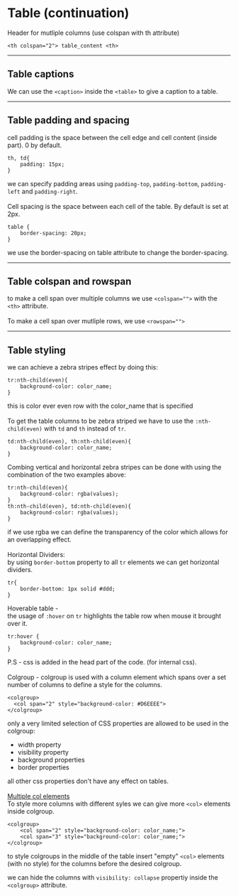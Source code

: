 # Table (continuation)

Header for mutliple columns (use colspan with th attribute)
```
<th colspan="2"> table_content <th>
```
<hr>

## Table captions

We can use the `<caption>` inside the `<table>` to give a caption to a table.
<hr>

## Table padding and spacing

cell padding is the space between the cell edge and cell content (inside part). 0 by default.
```
th, td{
    padding: 15px;
}
```
we can specify padding areas using  `padding-top`, `padding-bottom`, `padding-left` and `padding-right`.
<br>
<br>
Cell spacing is the space between each cell of the table.
By default is set at 2px.
```
table {
    border-spacing: 20px;
}
```
we use the border-spacing on table attribute to change the border-spacing.
<hr>

## Table colspan and rowspan

to make a cell span over multiple columns we use `<colspan="">` with the `<th>` attribute.
<br>
<br>
To make a cell span over mutliple rows, we use  `<rowspan="">` 
<hr>

## Table styling

we can achieve a zebra stripes effect by doing this:
``` 
tr:nth-child(even){
    background-color: color_name;
}
```
this is color ever even row with the color_name that is specified
<br>
<br>
To get the table columns to be zebra striped we have to use the `:nth-child(even)` with `td` and `th` instead of  `tr`.
```
td:nth-child(even), th:nth-child(even){
    background-color: color_name;
}
```
Combing vertical and horizontal zebra stripes can be done with using the combination of the two examples above:
```
tr:nth-child(even){
    background-color: rgba(values);
}
th:nth-child(even), td:nth-child(even){
    background-color: rgba(values);
}
```
if we use rgba we can define the transparency of the color which allows for an overlapping effect.
<br>
<br>
Horizontal Dividers:
<br>
by using `border-bottom` property to all `tr` elements we can get horizontal dividers.
``` 
tr{
    border-bottom: 1px solid #ddd;
}
```

Hoverable table - 
<br>
the usage of `:hover` on `tr` highlights the table row when mouse it brought over it.
```
tr:hover {
    background-color: color_name;
}
```
P.S - css is added in the head part of the code. (for internal css).
<br>
<br>
Colgroup - colgroup is used with a column element which spans over a set number of columns to define a style for the columns.
```
<colgroup>
  <col span="2" style="background-color: #D6EEEE">
</colgroup>
```
only a very limited selection of CSS properties are allowed to be used in the colgroup:

- width property 
- visibility property
- background properties
- border properties

all other css properties don't have any effect on tables.
<br>
<br>
<u>Multiple col elements</u><br>
To style more columns with different syles we can give more `<col>` elements inside colgroup.
```
<colgroup>
    <col span="2" style="background-color: color_name;">
    <col span="3" style="background-color: color_name;">
</colgroup>
```
to style colgroups in the middle of the table insert "empty" `<col>` elements (with no style) for the columns before the desired colgroup.


we can hide the columns with `visibility: collapse`  propertiy inside the `<colgroup>` attribute.
